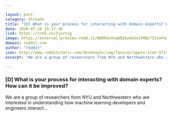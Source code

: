 ```yaml
---

layout: post
category: threads
title: "[D] What is your process for interacting with domain experts? How can it be improved?"
date: 2020-07-20 15:17:36
link: https://vrhk.co/3joztug
image: https://external-preview.redd.it/0DRReLHVqARIAvHk5o1PM8Cf5JxnPdADVN2jCIFOqrc.jpg?width=1200&height=628.272251309&auto=webp&crop=1200:628.272251309,smart&s=7cb3304a598fc578c17c6a3af2255e6c65f95c54
domain: reddit.com
author: "reddit"
icon: http://www.redditstatic.com/desktop2x/img/favicon/apple-icon-57x57.png
excerpt: "We are a group of researchers from NYU and Northwestern who are interested in understanding how machine learning developers and engineers interact..."

---
```


### [D] What is your process for interacting with domain experts? How can it be improved?

We are a group of researchers from NYU and Northwestern who are interested in understanding how machine learning developers and engineers interact...